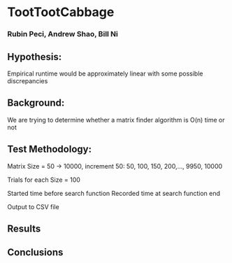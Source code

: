 # TootTootCabbage 
### Rubin Peci, Andrew Shao, Bill Ni 
 
## Hypothesis:
Empirical runtime would be approximately linear with some possible discrepancies
 
## Background:
We are trying to determine whether a matrix finder algorithm is O(n) time or not
 
## Test Methodology: 
 
Matrix Size = 50 -> 10000, increment 50: 50, 100, 150, 200,..., 9950, 10000 
 
Trials for each Size = 100 
 
Started time before search function 
Recorded time at search function end 
 
Output to CSV file 
 
## Results
 

## Conclusions